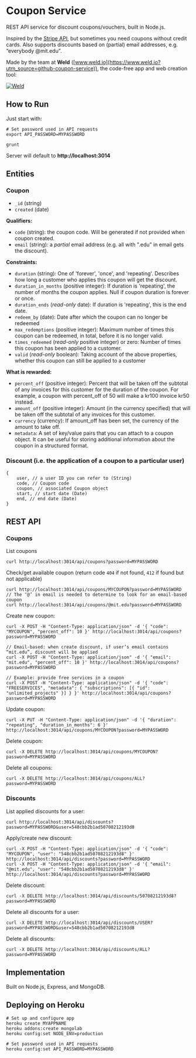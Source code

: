 # Coupon Service

REST API service for discount coupons/vouchers, built in Node.js.

Inspired by the [Stripe API](https://stripe.com/docs/api#coupons), but sometimes you need coupons without credit cards.
Also supports discounts based on (partial) email addresses, e.g. “everybody @mit.edu”.

Made by the team at **Weld** ([www.weld.io](https://www.weld.io?utm_source=github-coupon-service)), the code-free app and web creation tool:

[![Weld](https://s3-eu-west-1.amazonaws.com/weld-social-and-blog/gif/weld_explained.gif)](https://www.weld.io?utm_source=github-coupon-service)


## How to Run

Just start with:

	# Set password used in API requests
	export API_PASSWORD=MYPASSWORD

	grunt

Server will default to **http://localhost:3014**


## Entities

### Coupon

* `_id` (string)
* `created` (date)

**Qualifiers:**

* `code` (string): the coupon code. Will be generated if not provided when coupon created.
* `email` (string): a _partial_ email address (e.g. all with ".edu" in email gets the discount).

**Constraints:**

* `duration` (string): One of 'forever', 'once', and 'repeating'. Describes how long a customer who applies this coupon will get the discount.
* `duration_in_months` (positive integer): If duration is 'repeating', the number of months the coupon applies. Null if coupon duration is forever or once.
* `duration_ends` (_read-only_ date): If duration is 'repeating', this is the end date.
* `redeem_by` (date): Date after which the coupon can no longer be redeemed
* `max_redemptions` (positive integer): Maximum number of times this coupon can be redeemed, in total, before it is no longer valid.
* `times_redeemed` (_read-only_ positive integer) or zero: Number of times this coupon has been applied to a customer.
* `valid` (_read-only_ boolean): Taking account of the above properties, whether this coupon can still be applied to a customer

**What is rewarded:**

* `percent_off` (positive integer): Percent that will be taken off the subtotal of any invoices for this customer for the duration of the coupon. For example, a coupon with percent_off of 50 will make a kr100 invoice kr50 instead.
* `amount_off` (positive integer): Amount (in the currency specified) that will be taken off the subtotal of any invoices for this customer.
* `currency` (currency): If amount_off has been set, the currency of the amount to take off.
* `metadata`: A set of key/value pairs that you can attach to a coupon object. It can be useful for storing additional information about the coupon in a structured format.

### Discount (i.e. the application of a coupon to a particular user)

	{
		user, // a user ID you can refer to (String)
		code, // Coupon code
		coupon, // associated Coupon object
		start, // start date (Date)
		end, // end date (Date)
	}


## REST API

### Coupons

List coupons

	curl http://localhost:3014/api/coupons?password=MYPASSWORD

Check/get available coupon (return code `404` if not found, `412` if found but not applicable)

	curl http://localhost:3014/api/coupons/MYCOUPON?password=MYPASSWORD
	// The ‘@’ in email is needed to determine to look for an email-based coupon
	curl http://localhost:3014/api/coupons/@mit.edu?password=MYPASSWORD

Create new coupon:

	curl -X POST -H "Content-Type: application/json" -d '{ "code": "MYCOUPON", "percent_off": 10 }' http://localhost:3014/api/coupons?password=MYPASSWORD

	// Email-based: when create discount, if user’s email contains “mit.edu”, discount will be applied
	curl -X POST -H "Content-Type: application/json" -d '{ "email": "mit.edu", "percent_off": 10 }' http://localhost:3014/api/coupons?password=MYPASSWORD

	// Example: provide free services in a coupon
	curl -X POST -H "Content-Type: application/json" -d '{ "code": "FREESERVICES", "metadata": { "subscriptions": [{ "id": "unlimited_projects" }] } }' http://localhost:3014/api/coupons?password=MYPASSWORD

Update coupon:

	curl -X PUT -H "Content-Type: application/json" -d '{ "duration": "repeating", "duration_in_months": 6 }' http://localhost:3014/api/coupons/MYCOUPON?password=MYPASSWORD

Delete coupon:

	curl -X DELETE http://localhost:3014/api/coupons/MYCOUPON?password=MYPASSWORD

Delete all coupons:

	curl -X DELETE http://localhost:3014/api/coupons/ALL?password=MYPASSWORD


### Discounts

List applied discounts for a user:

	curl http://localhost:3014/api/discounts?password=MYPASSWORD&user=548cbb2b1ad50708212193d8

Apply/create new discount:

	curl -X POST -H "Content-Type: application/json" -d '{ "code": "MYCOUPON", "user": "548cbb2b1ad50708212193d8" }' http://localhost:3014/api/discounts?password=MYPASSWORD
	curl -X POST -H "Content-Type: application/json" -d '{ "email": "@mit.edu", "user": "548cbb2b1ad50708212193d8" }' http://localhost:3014/api/discounts?password=MYPASSWORD

Delete discount:

	curl -X DELETE http://localhost:3014/api/discounts/50708212193d8?password=MYPASSWORD

Delete all discounts for a user:

	curl -X DELETE http://localhost:3014/api/discounts/USER?password=MYPASSWORD&user=548cbb2b1ad50708212193d8

Delete all discounts:

	curl -X DELETE http://localhost:3014/api/discounts/ALL?password=MYPASSWORD


## Implementation

Built on Node.js, Express, and MongoDB.


## Deploying on Heroku

	# Set up and configure app
	heroku create MYAPPNAME
	heroku addons:create mongolab
	heroku config:set NODE_ENV=production

	# Set password used in API requests
	heroku config:set API_PASSWORD=MYPASSWORD
